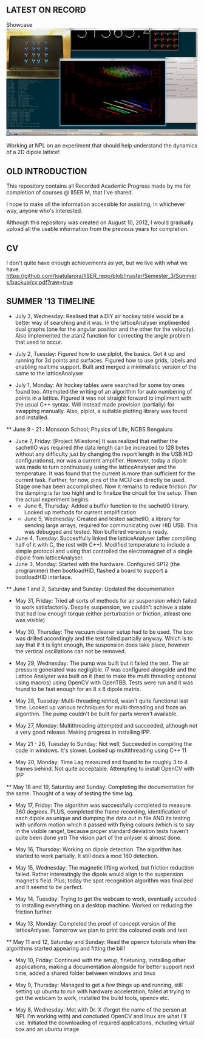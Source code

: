 LATEST ON RECORD
--
Showcase
![Under Progress](Summers_2013/NPL/latticeAnalyser/snapshot10.png "More than Proof of Concept")

Working at NPL on an experiment that should help understand the dynamics of a 2D dipole lattice!

OLD INTRODUCTION
--

This repository contains all Recorded Academic Progress made by me for completion of courses @ IISER M, that I've shared.

I hope to make all the information accessible for assisting, in whichever way, anyone who's interested.

Although this repository was created on August 10, 2012, I would gradually upload all the usable information from the previous years for completion.

CV
--
I don't quite have enough achievements as yet, but we live with what we have.
https://github.com/toatularora/IISER_repo/blob/master/Semester_3/Summers/backup/cv.pdf?raw=true


SUMMER '13 TIMELINE
--

* July 3, Wednesday: Realised that a DIY air hockey table would be a better way of searching and it was. In the latticeAnalyser implimented dual graphs (one for the angular position and the other for the velocity). Also implemented the atan2 function for correcting the angle problem that used to occur.

* July 2, Tuesday: Figured how to use plplot, the basics. Got it up and running for 3d points and surfaces. Figured how to use grids, labels and enabling realtime support. Built and merged a minimalistic version of the same to the latticeAnalyser

* July 1, Monday: Air hockey tables were searched for some toy ones found too. Attempted the writing of an algorithm for auto numbering of points in a lattice. Figured it was not straight forward to impliment with the usual C++ syntax. Will instead made provision (partially) for swapping manually. Also, plplot, a suitable plotting library was found and installed.

** June 9 - 21 : Monsoon School; Physics of Life, NCBS Bengaluru

* June 7, Friday: [Project Milestone] It was realized that neither the sachetIO was required (the data length can be increased to 128 bytes without any difficulty just by changing the report length in the USB HID configurations), nor was a current amplifier. However, today a dipole was made to turn continuously using the latticeAnalyser and the temperature. It was found that the current is more than sufficient for the current task. Further, for now, pins of the MCU can directly be used. Stage one has been accomplished. Now it remains to reduce friction (for the damping is far too high) and to finalize the circuit for the setup. Then the actual experiment begins.
* * June 6, Thursday: Added a buffer function to the sachetIO library. Looked up methods for current amplification
* * June 5, Wednesday: Created and tested sachetIO, a library for sending large arrays, required for communicating over HID USB. This was debugged and tested. Non buffered version is ready.
* June 4, Tuesday: Succesffully linked the latticeAnalyser (after compiling half of it with C, the rest with C++). Modified temperature to include a simple protocol and using that controlled the electromagnet of a single dipole from latticeAnalyser.
* June 3, Monday: Started with the hardware. Configured SP12 (the programmer) then bootloadHID, flashed a board to support a bootloadHID interface.

** June 1 and 2, Saturday and Sunday: Updated the documentation

* May 31, Friday: Tried all sorts of methods for air suspension which failed to work satisfactorily. Despite suspension, we couldn't achieve a state that had low enough torque (either perturbation or friction, atleast one was visible)
* May 30, Thursday: The vacuum cleaner setup had to be used. The box was drilled accordingly and the test failed partially anyway. Which is to say that if it is light enough, the suspension does take place, however the vertical oscillations can not be removed.
* May 29, Wednesday: The pump was built but it failed the test. The air pressure generated was negligible. i7 was configured alongside and the Lattice Analyser was built on it (had to make the multi threading optional using macros) using OpenCV with OpenTBB. Tests were run and it was found to be fast enough for an 8 x 8 dipole matrix.
* May 28, Tuesday: Multi-threading retried, wasn't quite functional last time. Looked up various techniques for multi-threading and froze an algorithm. The pump couldn't be built for parts weren't available.
* May 27, Monday: Multithreading attempted and succeeded, although not a very good release. Making progress in installing IPP.

* May 21 - 26, Tuesday to Sunday: Not well; Succeeded in compiling the code in windows. It's slower. Looked up multithreading using C++ 11

* May 20, Monday: Time Lag measured and found to be roughly 3 to 4 frames behind. Not quite acceptable. Attempting to install OpenCV with IPP

** May 18 and 19, Saturday and Sunday: Completing the documentation for the same. Thought of a way of testing the time lag.

* May 17, Friday: The algorithm was successfully completed to measure 360 degrees. PLUS, completed the frame recording, identification of each dipole as unique and dumping the data out in file AND its testing with uniform motion which it passed with flying colours (which is to say in the visible range!, because proper standard deviation tests haven't quite been done yet) The vision part of the anlyser is almost done.

* May 16, Thursday: Working on dipole detection. The algorithm has started to work partially. It still does a mod 180 detection.

* May 15, Wednesday: The magnetic lifting worked, but friction reduction failed. Rather interestingly the dipole would align to the suspension magnet's field. Plus, today the spot recognition algorithm was finalized and it seemd to be perfect.

* May 14, Tuesday: Trying to get the webcam to work, eventually acceded to installing everything on a desktop machine. Worked on reducing the friction further

* May 13, Monday: Completed the proof of concept version of the latticeAnlyser. Tomorrow we plan to print the coloured ovals and test

** May 11 and 12, Saturday and Sunday: Read the opencv tutorials when the algorithms started appearing and fitting the bill!

* May 10, Friday: Continued with the setup, finetuning, installing other applications, making a documentation alongside for better support next time, added a shared folder between windows and linux

* May 9, Thursday: Managed to get a few things up and running, still setting up ubuntu to run with hardware acceleration, failed at trying to get the webcam to work, installed the build tools, opencv etc.

* May 8, Wednesday: Met with Dr. X (forgot the name of the person at NPL I'm working with) and concluded OpenCV and linux are what I'll use. Initiated the downloading of required applications, including virtual box and an ubuntu image
